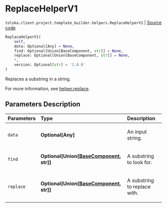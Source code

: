 # ReplaceHelperV1
`toloka.client.project.template_builder.helpers.ReplaceHelperV1` | [Source code](https://github.com/Toloka/toloka-kit/blob/v1.2.0.post1/src/client/project/template_builder/helpers.py#L117)

```python
ReplaceHelperV1(
    self,
    data: Optional[Any] = None,
    find: Optional[Union[BaseComponent, str]] = None,
    replace: Optional[Union[BaseComponent, str]] = None,
    *,
    version: Optional[str] = '1.0.0'
)
```

Replaces a substring in a string.


For more information, see [helper.replace](https://toloka.ai/docs/template-builder/reference/helper.replace).

## Parameters Description

| Parameters | Type | Description |
| :----------| :----| :-----------|
`data`|**Optional\[Any\]**|<p>An input string.</p>
`find`|**Optional\[Union\[[BaseComponent](toloka.client.project.template_builder.base.BaseComponent.md), str\]\]**|<p>A substring to look for.</p>
`replace`|**Optional\[Union\[[BaseComponent](toloka.client.project.template_builder.base.BaseComponent.md), str\]\]**|<p>A substring to replace with.</p>
